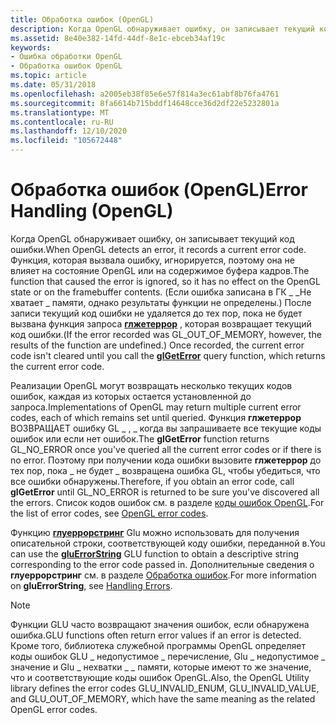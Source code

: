 ```yaml
---
title: Обработка ошибок (OpenGL)
description: Когда OpenGL обнаруживает ошибку, он записывает текущий код ошибки.
ms.assetid: 8e40e382-14fd-44df-8e1c-ebceb34af19c
keywords:
- Ошибка обработки OpenGL
- Обработка ошибок OpenGL
ms.topic: article
ms.date: 05/31/2018
ms.openlocfilehash: a2005eb38f85e6e57f814a3ec61abf8b76fa4761
ms.sourcegitcommit: 8fa6614b715bddf14648cce36d2df22e5232801a
ms.translationtype: MT
ms.contentlocale: ru-RU
ms.lasthandoff: 12/10/2020
ms.locfileid: "105672448"
---
```

# <a name="error-handling-opengl"></a><span data-ttu-id="95ba6-105">Обработка ошибок (OpenGL)</span><span class="sxs-lookup"><span data-stu-id="95ba6-105">Error Handling (OpenGL)</span></span>

<span data-ttu-id="95ba6-106">Когда OpenGL обнаруживает ошибку, он записывает текущий код ошибки.</span><span class="sxs-lookup"><span data-stu-id="95ba6-106">When OpenGL detects an error, it records a current error code.</span></span> <span data-ttu-id="95ba6-107">Функция, которая вызвала ошибку, игнорируется, поэтому она не влияет на состояние OpenGL или на содержимое буфера кадров.</span><span class="sxs-lookup"><span data-stu-id="95ba6-107">The function that caused the error is ignored, so it has no effect on the OpenGL state or on the framebuffer contents.</span></span> <span data-ttu-id="95ba6-108">(Если ошибка записана в ГК \_ \_Не хватает \_ памяти, однако результаты функции не определены.) После записи текущий код ошибки не удаляется до тех пор, пока не будет вызвана функция запроса [**глжетеррор**](glgeterror.md) , которая возвращает текущий код ошибки.</span><span class="sxs-lookup"><span data-stu-id="95ba6-108">(If the error recorded was GL\_OUT\_OF\_MEMORY, however, the results of the function are undefined.) Once recorded, the current error code isn't cleared until you call the [**glGetError**](glgeterror.md) query function, which returns the current error code.</span></span>

<span data-ttu-id="95ba6-109">Реализации OpenGL могут возвращать несколько текущих кодов ошибок, каждая из которых остается установленной до запроса.</span><span class="sxs-lookup"><span data-stu-id="95ba6-109">Implementations of OpenGL may return multiple current error codes, each of which remains set until queried.</span></span> <span data-ttu-id="95ba6-110">Функция **глжетеррор** ВОЗВРАЩАЕТ ошибку GL \_ , \_ когда вы запрашиваете все текущие коды ошибок или если нет ошибок.</span><span class="sxs-lookup"><span data-stu-id="95ba6-110">The **glGetError** function returns GL\_NO\_ERROR once you've queried all the current error codes or if there is no error.</span></span> <span data-ttu-id="95ba6-111">Поэтому при получении кода ошибки вызовите **глжетеррор** до тех пор, пока \_ не будет \_ возвращена ошибка GL, чтобы убедиться, что все ошибки обнаружены.</span><span class="sxs-lookup"><span data-stu-id="95ba6-111">Therefore, if you obtain an error code, call **glGetError** until GL\_NO\_ERROR is returned to be sure you've discovered all the errors.</span></span> <span data-ttu-id="95ba6-112">Список кодов ошибок см. в разделе [коды ошибок OpenGL](opengl-error-codes.md).</span><span class="sxs-lookup"><span data-stu-id="95ba6-112">For the list of error codes, see [OpenGL error codes](opengl-error-codes.md).</span></span>

<span data-ttu-id="95ba6-113">Функцию [**глуеррорстринг**](gluerrorstring.md) Glu можно использовать для получения описательной строки, соответствующей коду ошибки, переданной в.</span><span class="sxs-lookup"><span data-stu-id="95ba6-113">You can use the [**gluErrorString**](gluerrorstring.md) GLU function to obtain a descriptive string corresponding to the error code passed in.</span></span> <span data-ttu-id="95ba6-114">Дополнительные сведения о **глуеррорстринг** см. в разделе [Обработка ошибок](handling-errors.md).</span><span class="sxs-lookup"><span data-stu-id="95ba6-114">For more information on **gluErrorString**, see [Handling Errors](handling-errors.md).</span></span>

> [!Note]  
> <span data-ttu-id="95ba6-115">Функции GLU часто возвращают значения ошибок, если обнаружена ошибка.</span><span class="sxs-lookup"><span data-stu-id="95ba6-115">GLU functions often return error values if an error is detected.</span></span> <span data-ttu-id="95ba6-116">Кроме того, библиотека служебной программы OpenGL определяет коды ошибок GLU \_ недопустимое \_ перечисление, Glu \_ недопустимое \_ значение и Glu \_ нехватки \_ \_ памяти, которые имеют то же значение, что и соответствующие коды ошибок OpenGL.</span><span class="sxs-lookup"><span data-stu-id="95ba6-116">Also, the OpenGL Utility library defines the error codes GLU\_INVALID\_ENUM, GLU\_INVALID\_VALUE, and GLU\_OUT\_OF\_MEMORY, which have the same meaning as the related OpenGL error codes.</span></span>

 

 

 




